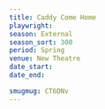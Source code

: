 ```yaml
---
title: Caddy Come Home
playwright:
season: External
season_sort: 300
period: Spring
venue: New Theatre
date_start:
date_end:

smugmug: CT6DNv
---
```



